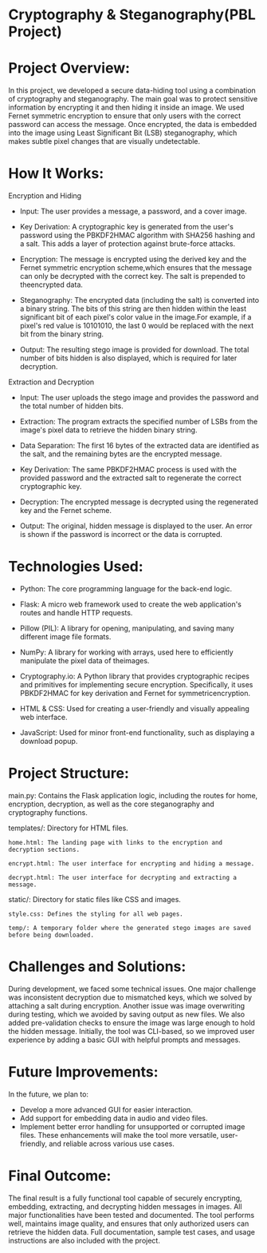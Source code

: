 # Cryptography & Steganography(PBL Project)

# Project Overview:

In this project, we developed a secure data-hiding tool using a combination of cryptography and steganography. The main goal was to protect sensitive information by encrypting it and then hiding it inside an image. We used Fernet symmetric encryption to ensure that only users with the correct password can access the message. Once encrypted, the data is embedded into the image using Least Significant Bit (LSB) steganography, which makes subtle pixel changes that are visually undetectable.

# How It Works:

Encryption and Hiding

- Input: The user provides a message, a password, and a cover image.

- Key Derivation: A cryptographic key is generated from the user's password using the PBKDF2HMAC algorithm with SHA256 hashing and a salt. This adds a layer of protection against brute-force attacks.

- Encryption: The message is encrypted using the derived key and the Fernet symmetric encryption scheme,which ensures that the message can only be decrypted with the correct key. The salt is prepended to theencrypted data.

- Steganography: The encrypted data (including the salt) is converted into a binary string. The bits of this string are then hidden within the least significant bit of each pixel's color value in the image.For example, if a pixel's red value is 10101010, the last 0 would be replaced with the next bit from the binary string.

- Output: The resulting stego image is provided for download. The total number of bits hidden is also displayed, which is required for later decryption.

Extraction and Decryption

- Input: The user uploads the stego image and provides the password and the total number of hidden bits.

- Extraction: The program extracts the specified number of LSBs from the image's pixel data to retrieve the hidden binary string.

- Data Separation: The first 16 bytes of the extracted data are identified as the salt, and the remaining bytes are the encrypted message.

- Key Derivation: The same PBKDF2HMAC process is used with the provided password and the extracted salt to regenerate the correct cryptographic key.

- Decryption: The encrypted message is decrypted using the regenerated key and the Fernet scheme.

- Output: The original, hidden message is displayed to the user. An error is shown if the password is incorrect or the data is corrupted.

# Technologies Used:

- Python: The core programming language for the back-end logic.

- Flask: A micro web framework used to create the web application's routes and handle HTTP requests.

- Pillow (PIL): A library for opening, manipulating, and saving many different image file formats.

- NumPy: A library for working with arrays, used here to efficiently manipulate the pixel data of theimages.

- Cryptography.io: A Python library that provides cryptographic recipes and primitives for implementing secure encryption. Specifically, it uses PBKDF2HMAC for key derivation and Fernet for symmetricencryption.

- HTML & CSS: Used for creating a user-friendly and visually appealing web interface.

- JavaScript: Used for minor front-end functionality, such as displaying a download popup.

# Project Structure:

main.py: Contains the Flask application logic, including the routes for home, encryption, decryption, as well as the core steganography and cryptography functions.

templates/: Directory for HTML files.

    home.html: The landing page with links to the encryption and decryption sections.

    encrypt.html: The user interface for encrypting and hiding a message.

    decrypt.html: The user interface for decrypting and extracting a message.

static/: Directory for static files like CSS and images.

    style.css: Defines the styling for all web pages.

    temp/: A temporary folder where the generated stego images are saved before being downloaded.


# Challenges and Solutions:

During development, we faced some technical issues. One major challenge was inconsistent decryption due to mismatched keys, which we solved by attaching a salt during encryption. Another issue was image overwriting during testing, which we avoided by saving output as new files. We also added pre-validation checks to ensure the image was large enough to hold the hidden message. Initially, the tool was CLI-based, so we improved user experience by adding a basic GUI with helpful prompts and messages.


# Future Improvements:

In the future, we plan to:
- Develop a more advanced GUI for easier interaction.
- Add support for embedding data in audio and video files.
- Implement better error handling for unsupported or corrupted image files.
These enhancements will make the tool more versatile, user-friendly, and reliable across various use cases.


# Final Outcome: 

The final result is a fully functional tool capable of securely encrypting, embedding, extracting, and decrypting hidden messages in images. All major functionalities have been tested and documented. The tool performs well, maintains image quality, and ensures that only authorized users can retrieve the hidden data. Full documentation, sample test cases, and usage instructions are also included with the project.

